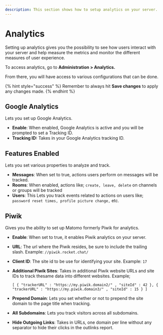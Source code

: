 ```yaml
---
description: This section shows how to setup analytics on your server.
---
```


# Analytics

Setting up analytics gives you the possibility to see how users interact with your server and help measure the metrics and monitor the different measures of user experience.

To access analytics, go to **Administration > Analytics.**

From there, you will have access to various configurations that can be done.

{% hint style="success" %}
Remember to always hit **Save changes** to apply any changes made.
{% endhint %}

## Google Analytics

Lets you set up Google Analytics.

* **Enable**: When enabled, Google Analytics is active and you will be prompted to set a Tracking ID.
* **Tracking ID:** Takes in your Google Analytics tracking ID.

## Features Enabled

Lets you set various properties to analyze and track.

* **Messages**: When set to true, actions users perform on messages will be tracked.
* **Rooms**: When enabled, actions like; `create, leave, delete` on channels or groups will be tracked
* **Users**: This Lets you track events related to actions on users like; `password reset times, profile picture change,` etc.

## Piwik

Gives you the ability to set up Matomo formerly Piwik for analytics.

* **Enable**: When set to true, it enables Piwik analytics on your server.
* **URL**: The url where the Piwik resides, be sure to include the trailing slash. Example: `//piwik.rocket.chat/`
* **Client ID**: The site id to be use for identifying your site. Example: `17`
*   **Additional Piwik Sites**: Takes in additional Piwik website URLs and site IDs to track thesame data into different websites. Example;&#x20;

    `[ { "trackerURL" : "https://my.piwik.domain2/" , "siteId" : 42 }, { "trackerURL" : "https://my.piwik.domain3/" , "siteId" : 15 } ]`
* **Prepend Domain**: Lets you set whether or not to prepend the site domain to the page title when tracking.
* **All Subdomains**: Lets you track visitors across all subdomains.
* **Hide Outgoing Links**: Takes in URLs, one domain per line without any separator to hide their clicks in the outlinks report.
